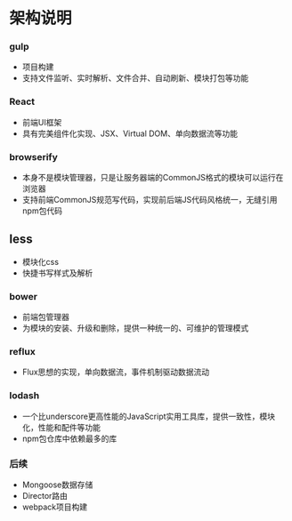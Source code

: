 # 架构说明

### gulp
* 项目构建
* 支持文件监听、实时解析、文件合并、自动刷新、模块打包等功能

### React
* 前端UI框架
* 具有完美组件化实现、JSX、Virtual DOM、单向数据流等功能

### browserify
* 本身不是模块管理器，只是让服务器端的CommonJS格式的模块可以运行在浏览器
* 支持前端CommonJS规范写代码，实现前后端JS代码风格统一，无缝引用npm包代码

## less
* 模块化css
* 快捷书写样式及解析

### bower
* 前端包管理器
* 为模块的安装、升级和删除，提供一种统一的、可维护的管理模式

### reflux
* Flux思想的实现，单向数据流，事件机制驱动数据流动

### lodash
* 一个比underscore更高性能的JavaScript实用工具库，提供一致性，模块化，性能和配件等功能
* npm包仓库中依赖最多的库

### 后续
* Mongoose数据存储
* Director路由
* webpack项目构建
